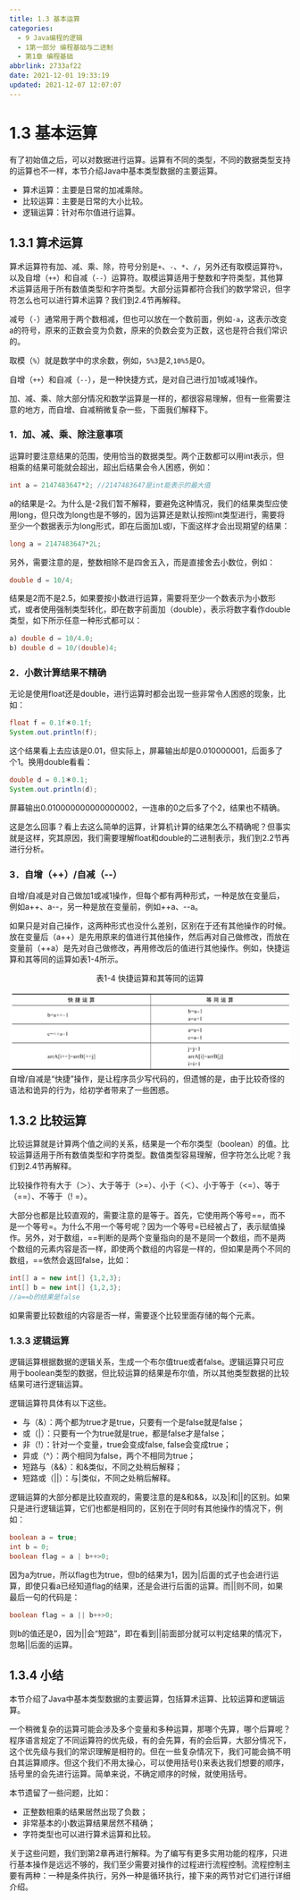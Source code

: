 ```yaml
---
title: 1.3 基本运算
categories:
  - 9 Java编程的逻辑
  - 1第一部分 编程基础与二进制
  - 第1章 编程基础
abbrlink: 2733af22
date: 2021-12-01 19:33:19
updated: 2021-12-07 12:07:07
---
```

# 1.3 基本运算
有了初始值之后，可以对数据进行运算。运算有不同的类型，不同的数据类型支持的运算也不一样，本节介绍Java中基本类型数据的主要运算。

- 算术运算：主要是日常的加减乘除。
- 比较运算：主要是日常的大小比较。
- 逻辑运算：针对布尔值进行运算。

## 1.3.1 算术运算
算术运算符有加、减、乘、除，符号分别是`+`、`-`、`*`、`/`，另外还有取模运算符`%`，以及自增（`++`）和自减（`--`）运算符。取模运算适用于整数和字符类型，其他算术运算适用于所有数值类型和字符类型。大部分运算都符合我们的数学常识，但字符怎么也可以进行算术运算？我们到2.4节再解释。

减号（`-`）通常用于两个数相减，但也可以放在一个数前面，例如`-a`，这表示改变a的符号，原来的正数会变为负数，原来的负数会变为正数，这也是符合我们常识的。

取模（`%`）就是数学中的求余数，例如，`5%3`是2,`10%5`是0。

自增（`++`）和自减（`--`），是一种快捷方式，是对自己进行加1或减1操作。

加、减、乘、除大部分情况和数学运算是一样的，都很容易理解，但有一些需要注意的地方，而自增、自减稍微复杂一些，下面我们解释下。

### 1．加、减、乘、除注意事项
运算时要注意结果的范围，使用恰当的数据类型。两个正数都可以用int表示，但相乘的结果可能就会超出，超出后结果会令人困惑，例如：

```java
int a = 2147483647*2; //2147483647是int能表示的最大值
```

a的结果是-2。为什么是-2我们暂不解释，要避免这种情况，我们的结果类型应使用long，但只改为long也是不够的，因为运算还是默认按照int类型进行，需要将至少一个数据表示为long形式，即在后面加L或l，下面这样才会出现期望的结果：

```java
long a = 2147483647*2L;
```

另外，需要注意的是，整数相除不是四舍五入，而是直接舍去小数位，例如：

```java
double d = 10/4;
```

结果是2而不是2.5，如果要按小数进行运算，需要将至少一个数表示为小数形式，或者使用强制类型转化，即在数字前面加（double），表示将数字看作double类型，如下所示任意一种形式都可以：

```java
a) double d = 10/4.0;
b) double d = 10/(double)4;
```

### 2．小数计算结果不精确
无论是使用float还是double，进行运算时都会出现一些非常令人困惑的现象，比如：

```java
float f = 0.1f＊0.1f;
System.out.println(f);
```

这个结果看上去应该是0.01，但实际上，屏幕输出却是0.010000001，后面多了个1。换用double看看：

```java
double d = 0.1＊0.1;
System.out.println(d);
```

屏幕输出0.010000000000000002，一连串的0之后多了个2，结果也不精确。

这是怎么回事？看上去这么简单的运算，计算机计算的结果怎么不精确呢？但事实就是这样，究其原因，我们需要理解float和double的二进制表示，我们到2.2节再进行分析。

### 3．自增（++）/自减（--）
自增/自减是对自己做加1或减1操作，但每个都有两种形式，一种是放在变量后，例如a++、a--，另一种是放在变量前，例如++a、--a。

如果只是对自己操作，这两种形式也没什么差别，区别在于还有其他操作的时候。放在变量后（a++）是先用原来的值进行其他操作，然后再对自己做修改，而放在变量前（++a）是先对自己做修改，再用修改后的值进行其他操作。例如，快捷运算和其等同的运算如表1-4所示。

<center>表1-4 快捷运算和其等同的运算</center>


![epub_923038_9](https://raw.githubusercontent.com/lanlan2017/images/master/Blog/2021/11/20211130222328.jpeg)
自增/自减是“快捷”操作，是让程序员少写代码的，但遗憾的是，由于比较奇怪的语法和诡异的行为，给初学者带来了一些困惑。

## 1.3.2 比较运算
比较运算就是计算两个值之间的关系，结果是一个布尔类型（boolean）的值。比较运算适用于所有数值类型和字符类型。数值类型容易理解，但字符怎么比呢？我们到2.4节再解释。

比较操作符有大于（＞）、大于等于（>=）、小于（＜）、小于等于（<=）、等于（==）、不等于（! =）。

大部分也都是比较直观的，需要注意的是等于。首先，它使用两个等号==，而不是一个等号=。为什么不用一个等号呢？因为一个等号=已经被占了，表示赋值操作。另外，对于数组，==判断的是两个变量指向的是不是同一个数组，而不是两个数组的元素内容是否一样，即使两个数组的内容是一样的，但如果是两个不同的数组，==依然会返回false，比如：

```java
int[] a = new int[] {1,2,3};
int[] b = new int[] {1,2,3};
//a==b的结果是false
```

如果需要比较数组的内容是否一样，需要逐个比较里面存储的每个元素。

### 1.3.3 逻辑运算
逻辑运算根据数据的逻辑关系，生成一个布尔值true或者false。逻辑运算只可应用于boolean类型的数据，但比较运算的结果是布尔值，所以其他类型数据的比较结果可进行逻辑运算。

逻辑运算符具体有以下这些。

- 与（&）：两个都为true才是true，只要有一个是false就是false；
- 或（|）：只要有一个为true就是true，都是false才是false；
- 非（!）：针对一个变量，true会变成false, false会变成true；
- 异或（^）：两个相同为false，两个不相同为true；
- 短路与（&&）：和&类似，不同之处稍后解释；
- 短路或（||）：与|类似，不同之处稍后解释。

逻辑运算的大部分都是比较直观的，需要注意的是&和&&，以及|和||的区别。如果只是进行逻辑运算，它们也都是相同的，区别在于同时有其他操作的情况下，例如：

```java
boolean a = true;
int b = 0;
boolean flag = a | b++>0;
```

因为a为true，所以flag也为true，但b的结果为1，因为|后面的式子也会进行运算，即使只看a已经知道flag的结果，还是会进行后面的运算。而||则不同，如果最后一句的代码是：

```java
boolean flag = a || b++>0;
```

则b的值还是0，因为||会“短路”，即在看到||前面部分就可以判定结果的情况下，忽略||后面的运算。

## 1.3.4 小结
本节介绍了Java中基本类型数据的主要运算，包括算术运算、比较运算和逻辑运算。

一个稍微复杂的运算可能会涉及多个变量和多种运算，那哪个先算，哪个后算呢？程序语言规定了不同运算符的优先级，有的会先算，有的会后算，大部分情况下，这个优先级与我们的常识理解是相符的。但在一些复杂情况下，我们可能会搞不明白其运算顺序。但这个我们不用太操心，可以使用括号()来表达我们想要的顺序，括号里的会先进行运算。简单来说，不确定顺序的时候，就使用括号。

本节遗留了一些问题，比如：
- 正整数相乘的结果居然出现了负数；
- 非常基本的小数运算结果居然不精确；
- 字符类型也可以进行算术运算和比较。

关于这些问题，我们到第2章再进行解释。为了编写有更多实用功能的程序，只进行基本操作是远远不够的，我们至少需要对操作的过程进行流程控制。流程控制主要有两种：一种是条件执行，另外一种是循环执行，接下来的两节对它们进行详细介绍。
